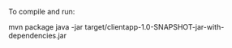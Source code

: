 To compile and run:

  mvn package
  java -jar target/clientapp-1.0-SNAPSHOT-jar-with-dependencies.jar
